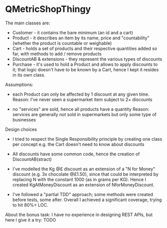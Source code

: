 # QMetricShopThingy

The main classes are:
* Customer - it contains the bare minimum (an id and a cart)
* Product - it describes an item by its name, price and "countability" (whether the product is countable or weighable)
* Cart - holds a set of products and their respective quantities added so far, with methods to add / remove products
* DiscountAB & extensions - they represent the various types of discounts
* Purchase - it's used to hold a Product and allows to apply discounts to it; that logic doesn't have to be known by a Cart,
hence I kept it resides in its own class.



Assumptions:
* each Product can only be affected by 1 discount at any given time.
Reason: I've never seen a supermarket item subject to 2+ discounts

* no "services" are sold, hence all products have a quantity
Reason: services are generally not sold in supermarkets but only some type of businesses

Design choices
* I tried to respect the Single Responsibility principle by creating one class per concept
e.g. the Cart doesn't need to know about discounts

* All discounts have some common code, hence the creation of DiscountAB(stract)

* I've modelled the Kg @£ discount as an extension of a "N for Money" discount (e.g. 3x chocolate @£1.50),
since that could be interpreted by replacing N with the constant 1000 (as in grams per KG).
Hence I created KgAtMoneyDiscount as an extension of NforMoneyDiscount.

* I've followed a "partial TDD" approach; some methods were created before tests, some after.
Overall I achieved a significant coverage, trying to hit 80%+ LOC.

About the bonus task:
I have no experience in designing REST APIs, but here I give it a try:
TODO